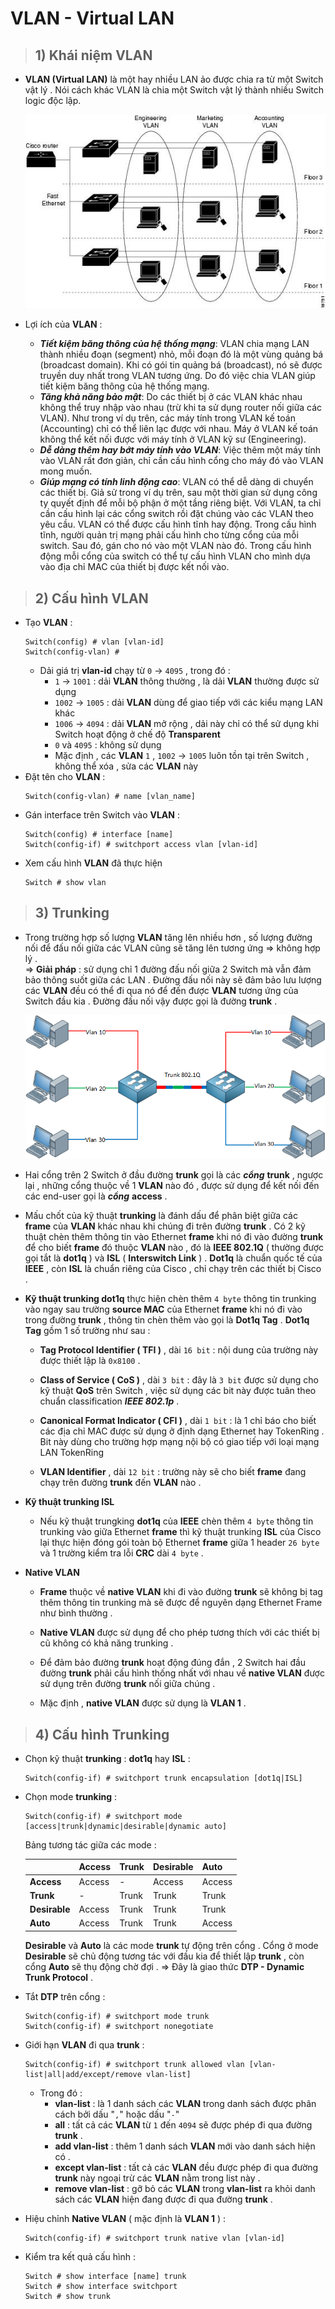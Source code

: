 # VLAN - Virtual LAN
> ## **1) Khái niệm VLAN**
- **VLAN (Virtual LAN)** là một hay nhiều LAN ảo được chia ra từ một Switch vật lý . Nói cách khác VLAN là chia một Switch vật lý thành nhiều Switch logic độc lập.

    ![](/images/ccna/17_VLAN/1.jpg)

- Lợi ích của **VLAN** :
    - ***Tiết kiệm băng thông của hệ thống mạng***: VLAN chia mạng LAN thành nhiều đoạn (segment) nhỏ, mỗi đoạn đó là một vùng quảng bá (broadcast domain). Khi có gói tin quảng bá (broadcast), nó sẽ được truyền duy nhất trong VLAN tương ứng. Do đó việc chia VLAN giúp tiết kiệm băng thông của hệ thống mạng.
    - ***Tăng khả năng bảo mật***: Do các thiết bị ở các VLAN khác nhau không thể truy nhập vào nhau (trừ khi ta sử dụng router nối giữa các VLAN). Như trong ví dụ trên, các máy tính trong VLAN kế toán (Accounting) chỉ có thể liên lạc được với nhau. Máy ở VLAN kế toán không thể kết nối được với máy tính ở VLAN kỹ sư (Engineering).
    - ***Dễ dàng thêm hay bớt máy tính vào VLAN***: Việc thêm một máy tính vào VLAN rất đơn giản, chỉ cần cấu hình cổng cho máy đó vào VLAN mong muốn.
    - ***Giúp mạng có tính linh động cao***: VLAN có thể dễ dàng di chuyển các thiết bị. Giả sử trong ví dụ trên, sau một thời gian sử dụng công ty quyết định để mỗi bộ phận ở một tầng riêng biệt. Với VLAN, ta chỉ cần cấu hình lại các cổng switch rồi đặt chúng vào các VLAN theo yêu cầu. VLAN có thể được cấu hình tĩnh hay động. Trong cấu hình tĩnh, người quản trị mạng phải cấu hình cho từng cổng của mỗi switch. Sau đó, gán cho nó vào một VLAN nào đó. Trong cấu hình động mỗi cổng của switch có thể tự cấu hình VLAN cho mình dựa vào địa chỉ MAC của thiết bị được kết nối vào.
> ## **2) Cấu hình VLAN**
- Tạo **VLAN** :
    ```
    Switch(config) # vlan [vlan-id]
    Switch(config-vlan) #
    ```
    - Dải giá trị **vlan-id** chạy từ `0` -> `4095` , trong đó :
        - `1` -> `1001` : dải **VLAN** thông thường , là dải **VLAN** thường được sử dụng
        - `1002` -> `1005` : dải **VLAN** dùng để giao tiếp với các kiểu mạng LAN khác
        - `1006` -> `4094` : dải **VLAN** mở rộng , dải này chỉ có thể sử dụng khi Switch hoạt động ở chế độ **Transparent**
        - `0` và `4095` : không sử dụng
        - Mặc định , các **VLAN** `1` , `1002` -> `1005` luôn tồn tại trên Switch , không thể xóa , sửa các **VLAN** này
- Đặt tên cho **VLAN** : 
    ```
    Switch(config-vlan) # name [vlan_name]
    ```
- Gán interface trên Switch vào **VLAN** :
    ```
    Switch(config) # interface [name]
    Switch(config-if) # switchport access vlan [vlan-id]
    ```
- Xem cấu hình **VLAN** đã thực hiện
    ```
    Switch # show vlan
    ```
> ## **3) Trunking**
- Trong trường hợp số lượng **VLAN** tăng lên nhiều hơn , số lượng đường nối để đấu nối giữa các VLAN cũng sẽ tăng lên tương ứng => không hợp lý .<br>=> **Giải pháp** : sử dụng chỉ 1 đường đấu nối giữa 2 Switch mà vẫn đảm bảo thông suốt giữa các LAN . Đường đấu nối này sẽ đảm bảo lưu lượng các **VLAN** đều có thể đi qua nó để đến được **VLAN** tương ứng của Switch đầu kia . Đường đấu nối vậy được gọi là đường **trunk** .

    ![](/images/ccna/17_VLAN/2.png)

- Hai cổng trên 2 Switch ở đầu đường **trunk** gọi là các ***cổng*** **trunk** , ngược lại , những cổng thuộc về 1 **VLAN** nào đó , được sử dụng để kết nối đến các end-user gọi là ***cổng*** **access** .

- Mấu chốt của kỹ thuật **trunking** là đánh dấu để phân biệt giữa các **frame** của **VLAN** khác nhau khi chúng đi trên đường **trunk** . Có 2 kỹ thuật chèn thêm thông tin vào Ethernet **frame** khi nó đi vào đường **trunk** để cho biết **frame** đó thuộc **VLAN** nào , đó là **IEEE 802.1Q** ( thường được gọi tắt là **dot1q** ) và **ISL** ( **Interswitch Link** ) . **Dot1q** là chuẩn quốc tế của **IEEE** , còn **ISL** là chuẩn riêng của Cisco , chỉ chạy trên các thiết bị Cisco .
- **Kỹ thuật trunking dot1q** thực hiện chèn thêm `4 byte` thông tin trunking vào ngay sau trường **source MAC** của Ethernet **frame** khi nó đi vào trong đường **trunk** , thông tin chèn thêm vào gọi là **Dot1q Tag** . **Dot1q Tag** gồm 1 số trường như sau : 
    - **Tag Protocol Identifier ( TFI )** , dài `16 bit` : nội dung của trường này được thiết lập là `0x8100` .

    - **Class of Service ( CoS )** , dài `3 bit` : đây là `3 bit` được sử dụng cho kỹ thuật **QoS** trên Switch , việc sử dụng các bit này được tuân theo chuẩn classification ***IEEE 802.1p*** .
    - **Canonical Format Indicator ( CFI )** , dài `1 bit` : là 1 chỉ báo cho biết các địa chỉ MAC được sử dụng ở định dạng Ethernet hay TokenRing . Bit này dùng cho trường hợp mạng nội bộ có giao tiếp với loại mạng LAN TokenRing
    - **VLAN Identifier** , dài `12 bit` : trường này sẽ cho biết **frame** đang chạy trên đường **trunk** đến **VLAN** nào .
- **Kỹ thuật trunking ISL**
    - Nếu kỹ thuật trungking **dot1q** của **IEEE** chèn thêm `4 byte` thông tin trunking vào giữa Ethernet **frame** thì kỹ thuật trunking **ISL** của Cisco lại thực hiện đóng gói toàn bộ Ethernet **frame** giữa 1 header `26 byte` và 1 trường kiểm tra lỗi **CRC** dài `4 byte` .
- **Native VLAN**
    - **Frame** thuộc về **native VLAN** khi đi vào đường **trunk** sẽ không bị tag thêm thông tin trunking mà sẽ được để nguyên dạng Ethernet Frame như bình thường .

    - **Native VLAN** được sử dụng để cho phép tương thích với các thiết bị cũ không có khả năng trunking .
    - Để đảm bảo đường **trunk** hoạt động đúng đắn , 2 Switch hai đầu đường **trunk** phải cấu hình thống nhất với nhau về **native VLAN** được sử dụng trên đường **trunk** nối giữa chúng .
    - Mặc định , **native VLAN** được sử dụng là **VLAN 1** .
> ## **4) Cấu hình Trunking**
- Chọn kỹ thuật **trunking** : **dot1q** hay **ISL** :
    ```
    Switch(config-if) # switchport trunk encapsulation [dot1q|ISL]
    ```
- Chọn mode **trunking** :
    ```
    Switch(config-if) # switchport mode [access|trunk|dynamic|desirable|dynamic auto]
    ```

    Bảng tương tác giữa các mode :

    | | Access | Trunk | Desirable | Auto |
    |-|--------|-------|-----------|------|
    | **Access** | Access | - |  Access | Access |
    | **Trunk** | - | Trunk | Trunk | Trunk |
    | **Desirable** | Access | Trunk | Trunk | Trunk |
    | **Auto** | Access | Trunk | Trunk | Access |
    
    **Desirable** và **Auto** là các mode **trunk** tự động trên cổng . Cổng ở mode **Desirable** sẽ chủ động tương tác với đầu kia để thiết lập **trunk** , còn cổng **Auto** sẽ thụ động chờ đợi .
    => Đây là giao thức **DTP - Dynamic Trunk Protocol** .
- Tắt **DTP** trên cổng :
    ```
    Switch(config-if) # switchport mode trunk
    Switch(config-if) # switchport nonegotiate
    ```
- Giới hạn **VLAN** đi qua **trunk** : 
    ```
    Switch(config-if) # switchport trunk allowed vlan [vlan-list|all|add/except/remove vlan-list]
    ```
    - Trong đó : 
        - **vlan-list** : là 1 danh sách các **VLAN** trong danh sách được phân cách bởi dấu "`,`" hoặc dấu  "`-`"
        - **all** : tất cả các **VLAN** từ `1` đến `4094` sẽ được phép đi qua đường **trunk** .
        - **add vlan-list** : thêm 1 danh sách **VLAN** mới vào danh sách hiện có .
        - **except vlan-list** : tất cả các **VLAN** đều được phép đi qua đường **trunk** này ngoại trừ các **VLAN** nằm trong list này .
        - **remove vlan-list** : gỡ bỏ các **VLAN** trong **vlan-list** ra khỏi danh sách các **VLAN** hiện đang được đi qua đường **trunk** .
- Hiệu chỉnh **Native VLAN** ( mặc định là **VLAN 1** ) : 
    ```
    Switch(config-if) # switchport trunk native vlan [vlan-id]
    ```
- Kiểm tra kết quả cấu hình :
    ```
    Switch # show interface [name] trunk
    Switch # show interface switchport
    Switch # show trunk
    ```